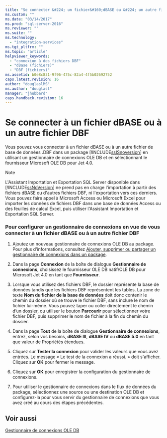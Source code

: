 ```yaml
---
title: "Se connecter &#224; un fichier&#160;dBASE ou &#224; un autre fichier&#160;DBF | Microsoft Docs"
ms.custom: ""
ms.date: "03/14/2017"
ms.prod: "sql-server-2016"
ms.reviewer: ""
ms.suite: ""
ms.technology: 
  - "integration-services"
ms.tgt_pltfrm: ""
ms.topic: "article"
helpviewer_keywords: 
  - "connexion à des fichiers DBF"
  - "dBase (fichiers)"
  - "DBF (fichiers)"
ms.assetid: b0e8c831-9f96-475c-82a4-4f5b02692752
caps.latest.revision: 16
author: "douglaslMS"
ms.author: "douglasl"
manager: "jhubbard"
caps.handback.revision: 16
---
```

# Se connecter &#224; un fichier&#160;dBASE ou &#224; un autre fichier&#160;DBF
  Vous pouvez vous connecter à un fichier dBASE ou à un autre fichier de base de données .DBF dans un package [!INCLUDE[ssISnoversion](../../includes/ssisnoversion-md.md)] en utilisant un gestionnaire de connexions OLE DB et en sélectionnant le fournisseur Microsoft OLE DB pour Jet 4.0.  
  
> [!NOTE]  
>  L'Assistant Importation et Exportation SQL Server disponible dans [!INCLUDE[ssNoVersion](../../includes/ssnoversion-md.md)] ne prend pas en charge l'importation à partir des fichiers dBASE ou d'autres fichiers DBF, ni l'exportation vers ces derniers. Vous pouvez faire appel à Microsoft Access ou Microsoft Excel pour importer les données de fichiers DBF dans une base de données Access ou des feuilles de calcul Excel, puis utiliser l'Assistant Importation et Exportation SQL Server.  
  
### Pour configurer un gestionnaire de connexions en vue de vous connecter à un fichier dBASE ou à un autre fichier DBF  
  
1.  Ajoutez un nouveau gestionnaire de connexions OLE DB au package. Pour plus d’informations, consultez [Ajouter, supprimer ou partager un gestionnaire de connexions dans un package](../Topic/Add,%20Delete,%20or%20Share%20a%20Connection%20Manager%20in%20a%20Package.md).  
  
2.  Dans la page **Connexion** de la boîte de dialogue **Gestionnaire de connexions**, choisissez le fournisseur OLE DB natif\OLE DB pour Microsoft Jet 4.0 en tant que **Fournisseur**.  
  
3.  Lorsque vous utilisez des fichiers DBF, le dossier représente la base de données tandis que les fichiers DBF représentent les tables. La zone de texte **Nom du fichier de la base de données** doit donc contenir le chemin du dossier où se trouve le fichier DBF, sans inclure le nom de fichier lui-même. Vous pouvez taper ou coller directement le chemin d’un dossier, ou utiliser le bouton **Parcourir** pour sélectionner votre fichier DBF, puis supprimer le nom de fichier à la fin du chemin du dossier.  
  
4.  Dans la page **Tout** de la boîte de dialogue **Gestionnaire de connexions**, entrez, selon vos besoins, **dBASE III**, **dBASE IV** ou **dBASE 5.0** en tant que valeur de Propriétés étendues.  
  
5.  Cliquez sur **Tester la connexion** pour valider les valeurs que vous avez entrées. Le message « Le test de la connexion a réussi. » doit s'afficher. Cliquez sur **OK** pour fermer le message.  
  
6.  Cliquez sur **OK** pour enregistrer la configuration du gestionnaire de connexions.  
  
7.  Pour utiliser le gestionnaire de connexions dans le flux de données du package, sélectionnez une source ou une destination OLE DB et configurez-la pour vous servir du gestionnaire de connexions que vous avez créé au cours des étapes précédentes.  
  
## Voir aussi  
 [Gestionnaire de connexions OLE DB](../../integration-services/connection-manager/ole-db-connection-manager.md)  
  
  